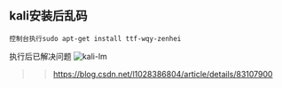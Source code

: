 ## kali安装后乱码
```code
控制台执行sudo apt-get install ttf-wqy-zenhei
```
执行后已解决问题
![kali-lm](../_media/kali-lm.png)
>> https://blog.csdn.net/l1028386804/article/details/83107900